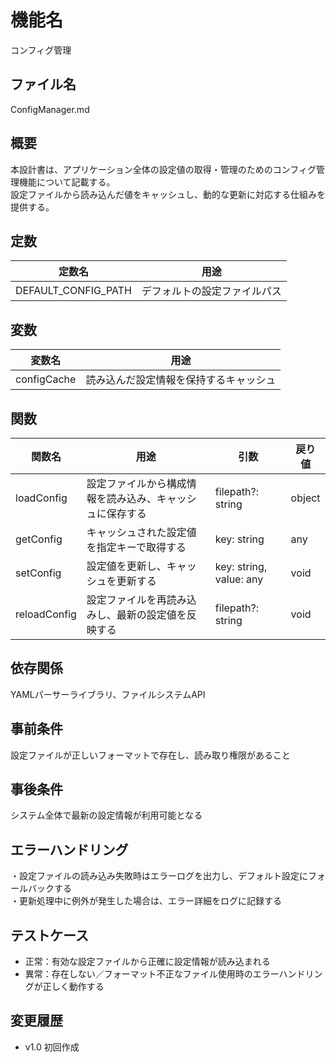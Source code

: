 # 機能名
コンフィグ管理

## ファイル名
ConfigManager.md

## 概要
本設計書は、アプリケーション全体の設定値の取得・管理のためのコンフィグ管理機能について記載する。  
設定ファイルから読み込んだ値をキャッシュし、動的な更新に対応する仕組みを提供する。

## 定数
| 定数名              | 用途                                  |
| ------------------- | ------------------------------------- |
| DEFAULT_CONFIG_PATH | デフォルトの設定ファイルパス            |

## 変数
| 変数名      | 用途                                  |
| ----------- | ------------------------------------- |
| configCache | 読み込んだ設定情報を保持するキャッシュ    |

## 関数
| 関数名      | 用途                                                         | 引数                        | 戻り値  |
| ----------- | ------------------------------------------------------------ | --------------------------- | ------- |
| loadConfig  | 設定ファイルから構成情報を読み込み、キャッシュに保存する       | filepath?: string           | object  |
| getConfig   | キャッシュされた設定値を指定キーで取得する                     | key: string                 | any     |
| setConfig   | 設定値を更新し、キャッシュを更新する                           | key: string, value: any     | void    |
| reloadConfig| 設定ファイルを再読み込みし、最新の設定値を反映する               | filepath?: string           | void    |

## 依存関係
YAMLパーサーライブラリ、ファイルシステムAPI

## 事前条件
設定ファイルが正しいフォーマットで存在し、読み取り権限があること

## 事後条件
システム全体で最新の設定情報が利用可能となる

## エラーハンドリング
・設定ファイルの読み込み失敗時はエラーログを出力し、デフォルト設定にフォールバックする  
・更新処理中に例外が発生した場合は、エラー詳細をログに記録する

## テストケース
- 正常：有効な設定ファイルから正確に設定情報が読み込まれる  
- 異常：存在しない／フォーマット不正なファイル使用時のエラーハンドリングが正しく動作する

## 変更履歴
- v1.0 初回作成
